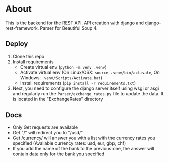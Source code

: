 <h1>About</h1>
This is the backend for the REST API. API creation with django and django-rest-framework. Parser for Beautiful Soup 4.
<h2>Deploy</h2>
<ol>
  <li>Clone this repo</li>
  <li>Install requirements
    <ul>
      <li>Create virtual env (<code>python -m venv .venv</code>)</li>
      <li>Activate virtual env (On Linux/OSX: <code>source .venv/bin/activate</code>, On Windows: <code>.venv/Scripts/Activate.bat</code>)</li>
      <li>Install requirements (<code>pip install -r requirements.txt</code>)</li>
    </ul>
  </li>
  <li>Next, you need to configure the django server itself using wsgi or asgi and regularly run the <code>Parser/exchange_rates.py</code> file to update the data. It is located in the "ExchangeRates" directory</li>
</ol>
<h2>Docs</h2>
<ul>
  <li>Only Get requests are available</li>
  <li>Get "/" will redirect you to "/usd/"</li>
  <li>Get /currency/ will answer you with a list with the currency rates you specified (Available currency rates: usd, eur, gbp, chf)</li>
  <li>If you add the name of the bank to the previous one, the answer will contain data only for the bank you specified</li>
</ul>
